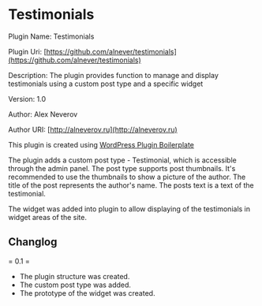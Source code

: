 # Testimonials


Plugin Name: Testimonials

Plugin Uri: [https://github.com/alnever/testimonials](https://github.com/alnever/testimonials)

Description: The plugin provides function to manage and display testimonials using a custom post type and a specific widget

Version: 1.0

Author: Alex Neverov

Author URI: [http://alneverov.ru](http://alneverov.ru)

This plugin is created using [WordPress Plugin Boilerplate](https://github.com/DevinVinson/WordPress-Plugin-Boilerplate)

The plugin adds a custom post type - Testimonial, which is accessible through the admin panel. The post type supports
post thumbnails. It's recommended to use the thumbnails to show a picture of the author.  The title of the post represents the
author's name. The posts text is a text of the testimonial.

The widget was added into plugin to allow displaying of the testimonials in widget areas of the site.

## Changlog

= 0.1 =

* The plugin structure was created.
* The custom post type was added.
* The prototype of the widget was created.
